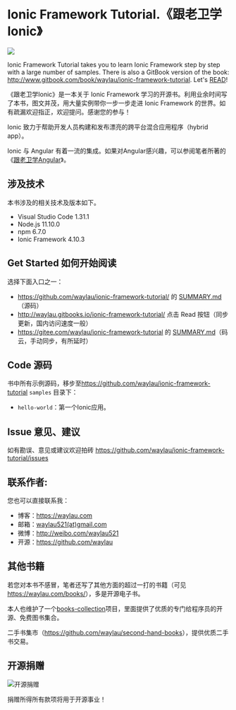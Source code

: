 # Ionic Framework Tutorial.《跟老卫学Ionic》 


		
![](images/ionic-framework-logo.jpg)

Ionic Framework Tutorial takes you to learn Ionic Framework step by step with a large number of samples. There is also a GitBook version of the book: <http://www.gitbook.com/book/waylau/ionic-framework-tutorial>.
Let's [READ](SUMMARY.md)!

《跟老卫学Ionic》是一本关于 Ionic Framework 学习的开源书。利用业余时间写了本书，图文并茂，用大量实例带你一步一步走进 Ionic Framework 的世界。如有疏漏欢迎指正，欢迎提问。感谢您的参与！

Ionic 致力于帮助开发人员构建和发布漂亮的跨平台混合应用程序（hybrid app）。

Ionic 与 Angular 有着一流的集成。如果对Angular感兴趣，可以参阅笔者所著的《[跟老卫学Angular](https://github.com/waylau/angular-tutorial)》。

## 涉及技术

本书涉及的相关技术及版本如下。

* Visual Studio Code 1.31.1 
* Node.js 11.10.0
* npm 6.7.0
* Ionic Framework 4.10.3

 
## Get Started 如何开始阅读

选择下面入口之一：

* <https://github.com/waylau/ionic-framework-tutorial/> 的 [SUMMARY.md](SUMMARY.md)（源码）
* <http://waylau.gitbooks.io/ionic-framework-tutorial/> 点击 Read 按钮（同步更新，国内访问速度一般）
* <https://gitee.com/waylau/ionic-framework-tutorial> 的 [SUMMARY.md](SUMMARY.md)（码云，手动同步，有所延时）

## Code 源码

书中所有示例源码，移步至<https://github.com/waylau/ionic-framework-tutorial>  `samples` 目录下：

* `hello-world`：第一个Ionic应用。

## Issue 意见、建议

如有勘误、意见或建议欢迎拍砖 <https://github.com/waylau/ionic-framework-tutorial/issues>

## 联系作者:

您也可以直接联系我：

* 博客：https://waylau.com
* 邮箱：[waylau521(at)gmail.com](mailto:waylau521@gmail.com)
* 微博：http://weibo.com/waylau521
* 开源：https://github.com/waylau


## 其他书籍

若您对本书不感冒，笔者还写了其他方面的超过一打的书籍（可见<https://waylau.com/books/>），多是开源电子书。

本人也维护了一个[books-collection](https://github.com/waylau/books-collection)项目，里面提供了优质的专门给程序员的开源、免费图书集合。

二手书集市（<https://github.com/waylau/second-hand-books>），提供优质二手书交易。

## 开源捐赠


![开源捐赠](https://waylau.com/images/showmethemoney-sm.jpg)

捐赠所得所有款项将用于开源事业！
